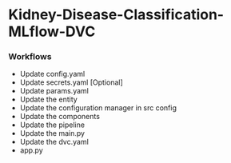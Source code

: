 # Kidney-Disease-Classification-MLflow-DVC

### Workflows
* Update config.yaml
* Update secrets.yaml [Optional]
* Update params.yaml
* Update the entity
* Update the configuration manager in src config
* Update the components
* Update the pipeline
* Update the main.py
* Update the dvc.yaml
* app.py
